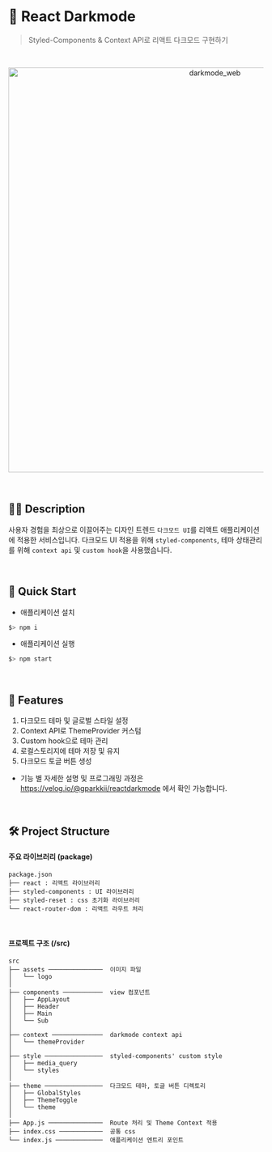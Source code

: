 # 🌝 React Darkmode

> Styled-Components & Context API로 리액트 다크모드 구현하기

<br/>

<p align="center">
  <img width="800" alt="darkmode_web" src="https://user-images.githubusercontent.com/71811780/114021498-bba64e00-98ab-11eb-9c90-281093fbfc90.gif">
</p>

<br/>

## ✍🏻 Description

사용자 경험을 최상으로 이끌어주는 디자인 트렌드 `다크모드 UI`를 리액트 애플리케이션에 적용한 서비스입니다.
다크모드 UI 적용을 위해 `styled-components`, 테마 상태관리를 위해 `context api` 및 `custom hook`을 사용했습니다.

<br/>

## 🚀 Quick Start
- 애플리케이션 설치
```bash
$> npm i
```
- 애플리케이션 실행
```bash
$> npm start
```

<br/>

## 🔎 Features
1. 다크모드 테마 및 글로벌 스타일 설정
2. Context API로 ThemeProvider 커스텀
3. Custom hook으로 테마 관리
4. 로컬스토리지에 테마 저장 및 유지
5. 다크모드 토글 버튼 생성

- 기능 별 자세한 설명 및 프로그래밍 과정은 https://velog.io/@gparkkii/reactdarkmode 에서 확인 가능합니다.

<br/>

## 🛠 Project Structure

#### 주요 라이브러리 (package)
```text
package.json
├── react : 리액트 라이브러리
├── styled-components : UI 라이브러리
├── styled-reset : css 초기화 라이브러리
└── react-router-dom : 리액트 라우트 처리
```

<br/>

#### 프로젝트 구조 (/src)

```text
src
├── assets ───────────────  이미지 파일
│   └── logo
│
├── components ───────────  view 컴포넌트
│   ├── AppLayout
│   ├── Header
│   ├── Main
│   └── Sub
│
├── context ──────────────  darkmode context api
│   └── themeProvider
│
├── style ────────────────  styled-components' custom style
│   ├── media_query
│   └── styles
│
├── theme ────────────────  다크모드 테마, 토글 버튼 디렉토리
│   ├── GlobalStyles
│   ├── ThemeToggle
│   └── theme
│
├── App.js ───────────────  Route 처리 및 Theme Context 적용
├── index.css ────────────  공통 css
└── index.js ─────────────  애플리케이션 엔트리 포인트
```
